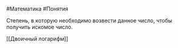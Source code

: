 #Математика #Понятия 

Степень, в которую необходимо возвести данное число, чтобы получить искомое число.

[[Двоичный логарифм]]